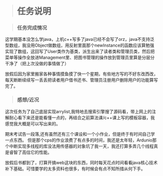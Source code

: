 ﻿>#  任务说明

>### 任务完成情况

这学期基本没怎么学java，上机c++写多了java已经不会写了orz，java不支持泛型数组，我没用Object做数组，用反射里面那个newInstance的函数应该算勉强实现了数组，这回写了User类作为基类，派生出来了读者类和管理员类，然后把菜单等操作全放进Management里、把图书管理的操作放到管理员里算是分层分干净了（把上次没做的事情做了）

放假后因为家里搬家各种事情摸鱼摸了快一个星期，有些地方写的不好东改西改，每天断断续续写一丢丢把读者用户借书还书、管理员注册用户删除用户的功能算写完了。

>### 感想/近况

这次任务为了自己底层实现arrylist,我特地去搜索引擎搜了源码看，带上网上的注解耐心看下来还是能看懂一点的，再结合之前算法课/c++课上写的模板容器，我感觉我大概是可以写出来的。

期末考试告一段落,还有虽然还有三个课设和一个小作业，但是终于有时间自己学一点东西。
但是那个cps的作业浪费了有点多的时间，我还是太年轻，Ardunio那个中断实现多线程的库没法用传感器的对象坑了我一天，我还打算多弄几个线程真是睿智了高估它的性能。

放假后书都到了，打算开搞web这块的东西，同时每天花点时间看看java核心技术补下基础。可惜要学的太多资料也很多，有时候会有点不知所措从何下手。
 






